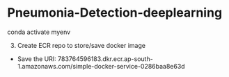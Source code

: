 # Pneumonia-Detection-deeplearning

conda activate myenv


3. Create ECR repo to store/save docker image
- Save the URI: 783764596183.dkr.ecr.ap-south-1.amazonaws.com/simple-docker-service-0286baa8e63d